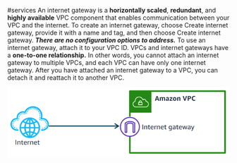 #services 
An internet gateway is a **horizontally scaled**, **redundant**, and **highly available** VPC component that enables communication between your VPC and the internet. 
To create an internet gateway, choose Create internet gateway, provide it with a name and tag, and then choose Create internet gateway. ***There are no configuration options to address.*** 
To use an internet gateway, attach it to your VPC ID. VPCs and internet gateways have a **one-to-one relationship.** In other words, you cannot attach an internet gateway to multiple VPCs, and each VPC can have only one internet gateway. After you have attached an internet gateway to a VPC, you can detach it and reattach it to another VPC.

![Internet Gateway](../attachments/igw.png)
